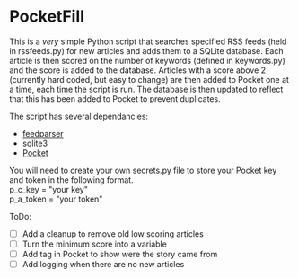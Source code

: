 # PocketFill

This is a _very_ simple Python script that searches specified RSS feeds (held in rssfeeds.py) for new articles and adds them to a SQLite database. 
Each article is then scored on the number of keywords (defined in keywords.py) and the score is added to the database. 
Articles with a score above 2 (currently hard coded, but easy to change) are then added to Pocket one at a time, each time the script is run. The database is then updated to reflect that this has been added to Pocket to prevent duplicates. 

The script has several dependancies: 
- [feedparser](https://pypi.python.org/pypi/feedparser)
- sqlite3
- [Pocket](https://github.com/felipecorrea/python-pocket)

You will need to create your own secrets.py file to store your Pocket key and token in the following format.  
p_c_key = "your key"  
p_a_token = "your token"  

ToDo: 
- [ ] Add a cleanup to remove old low scoring articles 
- [ ] Turn the minimum score into a variable
- [ ] Add tag in Pocket to show were the story came from 
- [ ] Add logging when there are no new articles 
